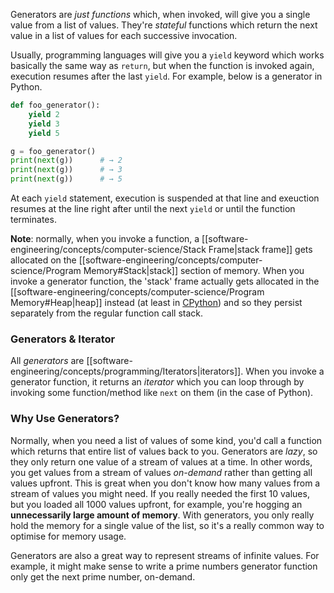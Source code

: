 Generators are *just functions* which, when invoked, will give you a single value from a list of values. They're *stateful* functions which return the next value in a list of values for each successive invocation.

Usually, programming languages will give you a `yield` keyword which works basically the same way as `return`, but when the function is invoked again, execution resumes after the last `yield`. For example, below is a generator in Python.
```python
def foo_generator():
	yield 2
	yield 3
	yield 5

g = foo_generator()
print(next(g))      # → 2
print(next(g))      # → 3
print(next(g))      # → 5
```
At each `yield` statement, execution is suspended at that line and exeuction resumes at the line right after until the next `yield` or until the function terminates.

**Note**: normally, when you invoke a function, a [[software-engineering/concepts/computer-science/Stack Frame|stack frame]] gets allocated on the [[software-engineering/concepts/computer-science/Program Memory#Stack|stack]] section of memory. When you invoke a generator function, the 'stack' frame actually gets allocated in the [[software-engineering/concepts/computer-science/Program Memory#Heap|heap]] instead (at least in [CPython](https://github.com/python/cpython)) and so they persist separately from the regular function call stack.

### Generators & Iterator
All *generators* are [[software-engineering/concepts/programming/Iterators|iterators]]. When you invoke a generator function, it returns an *iterator* which you can loop through by invoking some function/method like `next` on them (in the case of Python).

### Why Use Generators?
Normally, when you need a list of values of some kind, you'd call a function which returns that entire list of values back to you. Generators are *lazy*, so they only return one value of a stream of values at a time. In other words, you get values from a stream of values *on-demand* rather than getting all values upfront. This is great when you don't know how many values from a stream of values you might need. If you really needed the first 10 values, but you loaded all 1000 values upfront, for example, you're hogging an **unnecessarily large amount of memory**. With generators, you only really hold the memory for a single value of the list, so it's a really common way to optimise for memory usage.

Generators are also a great way to represent streams of infinite values. For example, it might make sense to write a prime numbers generator function only get the next prime number, on-demand.
